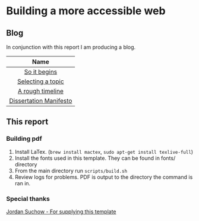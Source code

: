 # Building a more accessible web

## Blog
In conjunction with this report I am producing a blog.

| Name |
|:-:|
|  [So it begins](https://medium.com/@Geeman201/so-it-begins-c6fa30b9485e)  |
|  [Selecting a topic](https://medium.com/@Geeman201/selecting-a-topic-4f0125941209) |
|  [A rough timeline](https://medium.com/@Geeman201/a-rough-timeline-725d050d1ed7) |
|  [Dissertation Manifesto](https://medium.com/@Geeman201/james-dissertation-manifesto-1d55a4afba7b) |

## This report
### Building pdf
1. Install LaTex. (`brew install mactex`, `sudo apt-get install texlive-full`)
2. Install the fonts used in this template. They can be found in fonts/ directory
3. From the main directory run `scripts/build.sh`
4. Review logs for problems. PDF is output to the directory the command is ran in.

### Special thanks
[Jordan Suchow - For supplying this template](https://github.com/suchow/Dissertate)